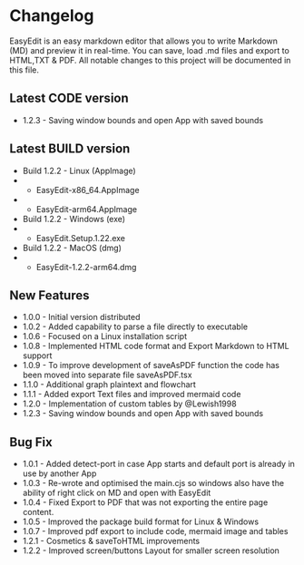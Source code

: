 # Changelog

EasyEdit is an easy markdown editor that allows you to write Markdown (MD) and preview it in real-time. You can save, load .md files and export to HTML,TXT & PDF. All notable changes to this project will be documented in this file.

## Latest CODE version
- 1.2.3 - Saving window bounds and open App with saved bounds

## Latest BUILD version
- Build 1.2.2 - Linux (AppImage)
- - EasyEdit-x86_64.AppImage
- - EasyEdit-arm64.AppImage
- Build 1.2.2 - Windows (exe)
- - EasyEdit.Setup.1.22.exe
- Build 1.2.2 - MacOS (dmg)
- - EasyEdit-1.2.2-arm64.dmg

## New Features
- 1.0.0 - Initial version distributed
- 1.0.2 - Added capability to parse a file directly to executable
- 1.0.6 - Focused on a Linux installation script
- 1.0.8 - Implemented HTML code format and Export Markdown to HTML support
- 1.0.9 - To improve development of saveAsPDF function the code has been moved into separate file saveAsPDF.tsx
- 1.1.0 - Additional graph plaintext and flowchart
- 1.1.1 - Added export Text files and improved mermaid code
- 1.2.0 - Implementation of custom tables by @Lewish1998
- 1.2.3 - Saving window bounds and open App with saved bounds

## Bug Fix
- 1.0.1 - Added detect-port in case App starts and default port is already in use by another App
- 1.0.3 - Re-wrote and optimised the main.cjs so windows also have the ability of right click on MD and open with EasyEdit
- 1.0.4 - Fixed Export to PDF that was not exporting the entire page content.
- 1.0.5 - Improved the package build format for Linux & Windows
- 1.0.7 - Improved pdf export to include code, mermaid image and tables
- 1.2.1 - Cosmetics & saveToHTML improvements
- 1.2.2 - Improved screen/buttons Layout for smaller screen resolution